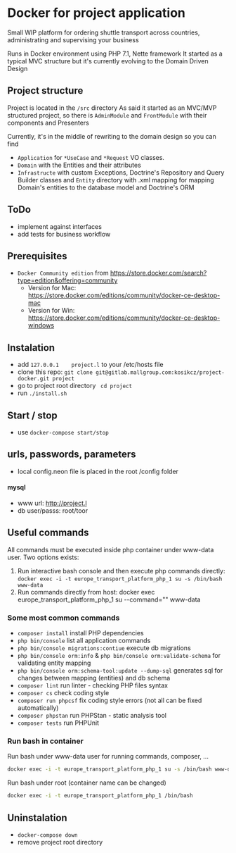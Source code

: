 Docker for project application
=================
Small WIP platform for ordering shuttle transport across countries, administrating and supervising your business

Runs in Docker environment using PHP 7.1, Nette framework
It started as a typical MVC structure but it's currently evolving to the Domain Driven Design

Project structure
-------------
Project is located in the `/src` directory
As said it started as an MVC/MVP structured project, so there is `AdminModule` and `FrontModule` with their components and Presenters

Currently, it's in the middle of rewriting to the domain design so you can find
* `Application` for `*UseCase` and `*Request` VO classes. 
* `Domain` with the Entities and their attributes
* `Infrastructe` with custom Exceptions,  Doctrine's Repository and Query Builder classes and `Entity` directory with .xml mapping for mapping Domain's entities to the database model and Doctrine's ORM


ToDo
-------------
* implement against interfaces
* add tests for business workflow 

Prerequisites
-------------
* `Docker Community edition` from https://store.docker.com/search?type=edition&offering=community
  * Version for Mac: https://store.docker.com/editions/community/docker-ce-desktop-mac
  * Version for Win: https://store.docker.com/editions/community/docker-ce-desktop-windows

Instalation
-----------
* add `127.0.0.1    project.l` to your /etc/hosts file
* clone this repo: `git clone git@gitlab.mallgroup.com:kosikcz/project-docker.git project`
* go to project root directory ` cd project` 
* run `./install.sh`

Start / stop
-----------
* use `docker-compose start/stop`

urls, passwords, parameters
----------------
* local config.neon file is placed in the root /config folder

#### mysql
* www url: http://project.l
* db user/passs: root/toor

Useful commands
----------------
All commands must be executed inside php container under www-data user. Two options exists:
1. Run interactive bash console and then execute php commands directly: `docker exec -i -t europe_transport_platform_php_1 su -s /bin/bash www-data`
2. Run commands directly from host: docker exec europe_transport_platform_php_1 su --command="<command>" www-data

### Some most common commands
* `composer install` install PHP dependencies
* `php bin/console` list all application commands
* `php bin/console migrations:contiue` execute db migrations
* `php bin/console orm:info` & `php bin/console orm:validate-schema` for validating entity mapping
* `php bin/console orm:schema-tool:update --dump-sql` generates sql for changes between mapping (entities) and db schema
* `composer lint` run linter - checking PHP files syntax
* `composer cs` check coding style
* `composer run phpcsf` fix coding style errors (not all can be fixed automatically)
* `composer phpstan` run PHPStan - static analysis tool
* `composer tests` run PHPUnit

### Run bash in container
Run bash under www-data user for running commands, composer, ...
```sh
docker exec -i -t europe_transport_platform_php_1 su -s /bin/bash www-data
```
Run bash under root (container name can be changed)
```sh
docker exec -i -t europe_transport_platform_php_1 /bin/bash
```

Uninstalation
-----------------
* `docker-compose down`
* remove project root directory
